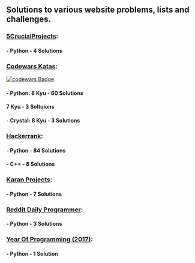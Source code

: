 ## Solutions to various website problems, lists and challenges.

### [5CrucialProjects]( https://www.daniweb.com/programming/software-development/threads/131973/5-crucial-projects-for-beginners):
#### - Python - 4 Solutions

### [Codewars Katas](https://www.codewars.com/):
[![codewars Badge](https://www.codewars.com/users/BryceFury/badges/small)](https://www.codewars.com/users/BryceFury/)
#### - Python: 8 Kyu - 60 Solutions
####           7 Kyu -  3 Soltuions
#### - Crystal: 8 Kyu - 3 Solutions

### [Hackerrank](https://www.hackerrank.com):
#### - Python - 84 Solutions
#### - C++    -  8 Solutions

### [Karan Projects](https://github.com/karan/Projects):
#### - Python - 7 Solutions

### [Reddit Daily Programmer](https://www.reddit.com/r/dailyprogrammer/):
#### - Python - 3 Solutions

### [Year Of Programming (2017)](https://github.com/YearOfProgramming/2017Challenges):
#### - Python - 1 Solution
